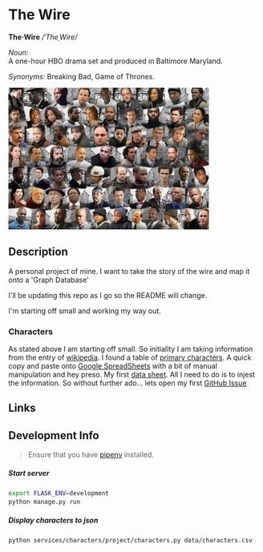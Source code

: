 # The Wire

**The·Wire**  */ˈTheˌWire/*

*Noun:*  
A one-hour HBO drama set and produced in Baltimore Maryland.

*Synonyms:*	
Breaking Bad, Game of Thrones.

![Characters](assets/montage.jpg "Characters")

## Description

A personal project of mine. I want to take the story of the wire and map it onto a 'Graph Database'

I'll be updating this repo as I go so the README will change.

I'm starting off small and working my way out.

### Characters

As stated above I am starting off small. So initiallty I am taking information from the entry of [wikipedia](https://en.wikipedia.org/wiki/The_Wire). I found a table of [primary characters](https://en.wikipedia.org/wiki/List_of_The_Wire_characters). A quick copy and paste onto [Google SpreadSheets](https://www.google.com/sheets/about/) with a bit of manual manipulation and hey preso. My first [data sheet](https://github.com/swmcc/the-wire/commit/a72d6c5229bebf8fa8f0590b99d60de57ddec1a4). All I need to do is to injest the information. So without further ado... lets open my first [GitHub Issue](https://github.com/swmcc/the-wire/issues/1)


## Links



## Development Info

> Ensure that you have [pipenv](https://pipenv.readthedocs.io/) installed.

##### Start server
```sh
export FLASK_ENV=development
python manage.py run
```
##### Display characters to json
```sh
python services/characters/project/characters.py data/characters.csv
```




